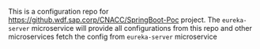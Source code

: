 This is a configuration repo for https://github.wdf.sap.corp/CNACC/SpringBoot-Poc project.
The `eureka-server` microservice will provide all configurations from this repo and other microservices fetch the config from `eureka-server` microservice
